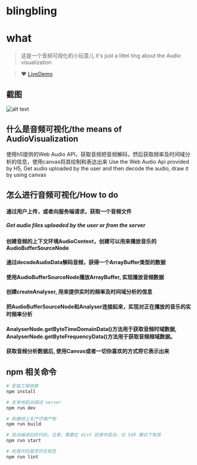 # blingbling

# what
>  这是一个音频可视化的小玩意儿
>  it's just a littel ting about the Audio visualization

>  :heart:  [LiveDemo](https://skadieyes.github.io/blingblingBuild/index.html#/audio)

## 截图
![alt text](https://skadieyes.github.io/BlingBlingToMe/assets/projectImg.png "截图")

## 什么是音频可视化/the means of AudioVisualization
使用h5提供的Web Audio API，获取音频把音频解码，然后获取频率及时间域分析的信息，使用canvas将其绘制和表达出来
Use the Web Audio Api provided by H5, Get audio uploaded by the user and then decode the audio, draw it by using canvas

## 怎么进行音频可视化/How to do
#### 通过用户上传，或者向服务端请求，获取一个音频文件
##### Get audio files uploaded by the user or from the server
#### 创建音频的上下文环境AudioContext，创建可以用来播放音乐的AudioBufferSourceNode
#### 通过decodeAudioData解码音频，获得一个ArrayBuffer类型的数据
#### 使用AudioBufferSourceNode播放ArrayBuffer, 实现播放音频数据
#### 创建createAnalyser, 用来提供实时的频率及时间域分析的信息
#### 把AudioBufferSourceNode和Analyser连接起来，实现对正在播放的音乐的实时频率分析
#### AnalyserNode.getByteTimeDomainData()方法用于获取音频时域数据, AnalyserNode.getByteFrequencyData()方法用于获取音频频域数据。
#### 获取音频分析数据后, 使用Canvas或者一切你喜欢的方式将它表示出来

## npm 相关命令

``` bash
# 安装工程依赖
npm install

# 在本地启动调试 server
npm run dev

# 构建线上生产环境产物
npm run build

# 启动编译后的代码，注意，需要在 dist 目录中启动，仅 SSR 模式下有效
npm run start

# 检查代码是否符合规范
npm run lint
```




